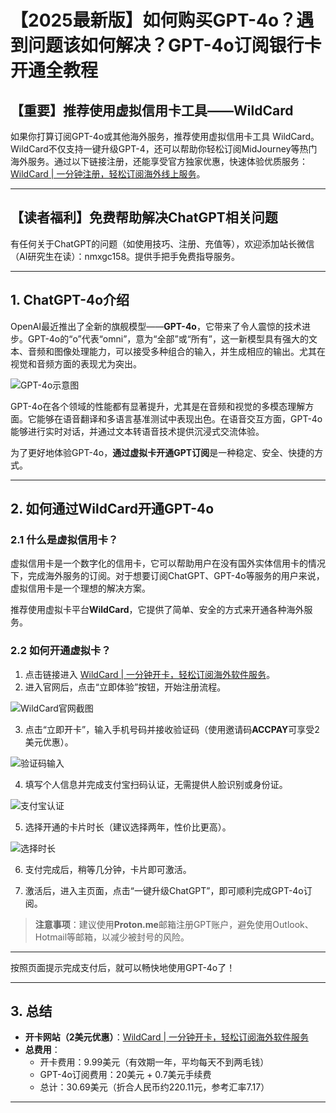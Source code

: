 # 【2025最新版】如何购买GPT-4o？遇到问题该如何解决？GPT-4o订阅银行卡开通全教程

## 【重要】推荐使用虚拟信用卡工具——WildCard

如果你打算订阅GPT-4o或其他海外服务，推荐使用虚拟信用卡工具 WildCard。WildCard不仅支持一键升级GPT-4，还可以帮助你轻松订阅MidJourney等热门海外服务。通过以下链接注册，还能享受官方独家优惠，快速体验优质服务：[WildCard | 一分钟注册，轻松订阅海外线上服务](https://bit.ly/bewildcard)。

---



## 【读者福利】免费帮助解决ChatGPT相关问题

有任何关于ChatGPT的问题（如使用技巧、注册、充值等），欢迎添加站长微信（AI研究生在读）：nmxgc158。提供手把手免费指导服务。

---

## 1. ChatGPT-4o介绍

OpenAI最近推出了全新的旗舰模型——**GPT-4o**，它带来了令人震惊的技术进步。GPT-4o的“o”代表“omni”，意为“全部”或“所有”，这一新模型具有强大的文本、音频和图像处理能力，可以接受多种组合的输入，并生成相应的输出。尤其在视觉和音频方面的表现尤为突出。

![GPT-4o示意图](https://puputeju-tc.oss-cn-beijing.aliyuncs.com/a032193dae3deb5e3591f95eb2c1f5e3455706260.png%401256w_686h_!web-article-pic.avif)

GPT-4o在各个领域的性能都有显著提升，尤其是在音频和视觉的多模态理解方面。它能够在语音翻译和多语言基准测试中表现出色。在语音交互方面，GPT-4o能够进行实时对话，并通过文本转语音技术提供沉浸式交流体验。

为了更好地体验GPT-4o，**通过虚拟卡开通GPT订阅**是一种稳定、安全、快捷的方式。

---

## 2. 如何通过WildCard开通GPT-4o

### 2.1 什么是虚拟信用卡？

虚拟信用卡是一个数字化的信用卡，它可以帮助用户在没有国外实体信用卡的情况下，完成海外服务的订阅。对于想要订阅ChatGPT、GPT-4o等服务的用户来说，虚拟信用卡是一个理想的解决方案。

推荐使用虚拟卡平台**WildCard**，它提供了简单、安全的方式来开通各种海外服务。

### 2.2 如何开通虚拟卡？

1. 点击链接进入 [WildCard | 一分钟开卡，轻松订阅海外软件服务](https://bit.ly/bewildcard)。
2. 进入官网后，点击“立即体验”按钮，开始注册流程。

![WildCard官网截图](https://puputeju-tc.oss-cn-beijing.aliyuncs.com/9zqkCjSZUV3Ex62.png)

3. 点击“立即开卡”，输入手机号码并接收验证码（使用邀请码**ACCPAY**可享受2美元优惠）。

![验证码输入](https://puputeju-tc.oss-cn-beijing.aliyuncs.com/OjqrAzUseEXD9Jt.png)

4. 填写个人信息并完成支付宝扫码认证，无需提供人脸识别或身份证。

![支付宝认证](https://puputeju-tc.oss-cn-beijing.aliyuncs.com/4MVgEYJUdOL735e.png)

5. 选择开通的卡片时长（建议选择两年，性价比更高）。

![选择时长](https://puputeju-tc.oss-cn-beijing.aliyuncs.com/20241018163449-image-20241018163448963-2024-10-16-49.png)

6. 支付完成后，稍等几分钟，卡片即可激活。

7. 激活后，进入主页面，点击“一键升级ChatGPT”，即可顺利完成GPT-4o订阅。

> **注意事项**：建议使用**Proton.me**邮箱注册GPT账户，避免使用Outlook、Hotmail等邮箱，以减少被封号的风险。

---

按照页面提示完成支付后，就可以畅快地使用GPT-4o了！

---

## 3. 总结

- **开卡网站（2美元优惠）**：[WildCard | 一分钟开卡，轻松订阅海外软件服务](https://bit.ly/bewildcard)
- **总费用**：
  - 开卡费用：9.99美元（有效期一年，平均每天不到两毛钱）
  - GPT-4o订阅费用：20美元 + 0.7美元手续费
  - 总计：30.69美元（折合人民币约220.11元，参考汇率7.17）

---

